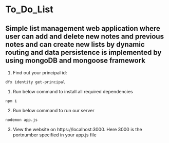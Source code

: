 # To_Do_List
## Simple list management web application where user can add and  delete new notes and previous notes and can create new lists by  dynamic routing and data persistence is implemented by using  mongoDB and mongoose framework
1. Find out your principal id:

```
dfx identity get-principal
```
1. Run below command to install all required dependencies

```
npm i 
```

2. Run below command to run our server

```
nodemon app.js
```

3. View the website on https://localhost:3000. Here 3000 is the portnumber specified in your app.js file


